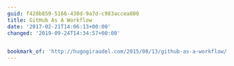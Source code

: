 ```yaml
---
guid: f428b859-5166-430d-9a7d-c983accea800
title: GitHub As A Workflow
date: '2017-02-21T14:06:13+00:00'
changed: '2019-09-24T14:34:57+00:00'


bookmark_of: 'http://hugogiraudel.com/2015/08/13/github-as-a-workflow/'
---
```





